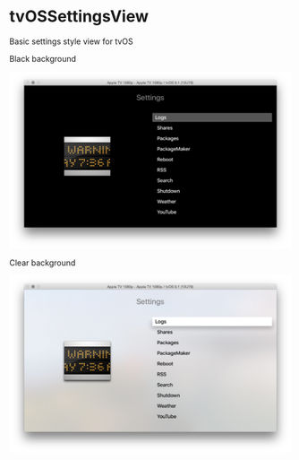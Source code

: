 # tvOSSettingsView
Basic settings style view for tvOS

Black background

![alt text](Settings_Black.png "Black Background")

Clear background

![alt text](Settings_View_Clear.png "Clear Background")

